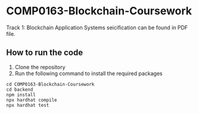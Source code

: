 # COMP0163-Blockchain-Coursework
Track 1: Blockchain Application
Systems seicification can be found in PDF file.

## How to run the code
1. Clone the repository
2. Run the following command to install the required packages
```
cd COMP0163-Blockchain-Coursework
cd backend
npm install
npx hardhat compile
npx hardhat test
```


